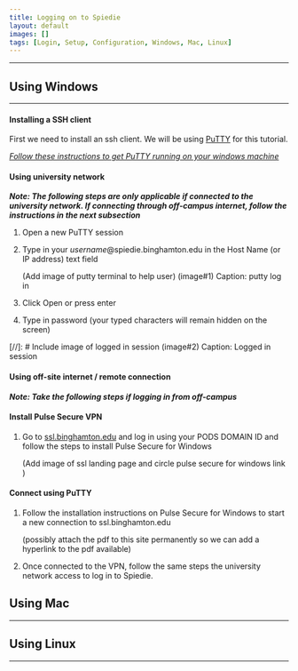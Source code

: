 ```yaml
---
title: Logging on to Spiedie
layout: default
images: []
tags: [Login, Setup, Configuration, Windows, Mac, Linux]
---
```


***

## Using Windows

***

#### Installing a SSH client

First we need to install an ssh client. We will be using [PuTTY](https://www.putty.org) for this tutorial. 

*[Follow these instructions to get PuTTY running on your windows machine](https://www.ssh.com/ssh/putty/windows/install)*
   

#### Using university network 

***Note: The following steps are only applicable if connected to the university network. If connecting through off-campus internet, follow the instructions in the next subsection***

1. Open a new PuTTY session
2. Type in your *username*@spiedie.binghamton.edu in the Host Name (or IP address) text field 
	
	(Add image of putty terminal to help user)
	(image#1)
	Caption: putty log in
3. Click Open or press enter
4. Type in password (your typed characters will remain hidden on the screen)


[//]: # Include image of logged in session
(image#2)
Caption: Logged in session 

#### Using off-site internet / remote connection 

***Note: Take the following steps if logging in from off-campus***

#### Install Pulse Secure VPN

1. Go to [ssl.binghamton.edu]( https:ssl.binghamton.edu) and log in using your PODS DOMAIN ID and follow the steps to install Pulse Secure for Windows 

	(Add image of ssl landing page and circle pulse secure for windows link	)

#### Connect using PuTTY

1. Follow the installation instructions on Pulse Secure for Windows to start a new connection to ssl.binghamton.edu

	(possibly attach the pdf to this site permanently so we can add a hyperlink to the pdf available)
2. Once connected to the VPN, follow the same steps the university network access to log in to Spiedie. 


## Using Mac

***

## Using Linux

***
